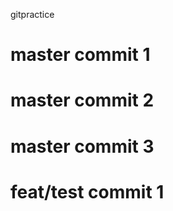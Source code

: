 gitpractice

master commit 1
===============
master commit 2
===============
master commit 3
===============
feat/test commit 1
===============